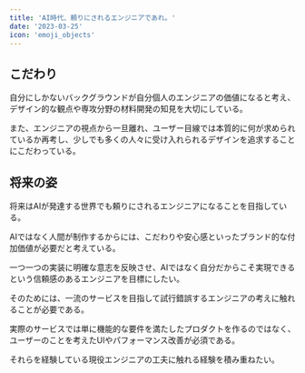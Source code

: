 ```yaml
---
title: 'AI時代、頼りにされるエンジニアであれ。'
date: '2023-03-25'
icon: 'emoji_objects'
---
```


## こだわり

自分にしかないバックグラウンドが自分個人のエンジニアの価値になると考え、デザイン的な観点や専攻分野の材料開発の知見を大切にしている。

また、エンジニアの視点から一旦離れ、ユーザー目線では本質的に何が求められているか再考し、少しでも多くの人々に受け入れられるデザインを追求することにこだわっている。

## 将来の姿

将来はAIが発達する世界でも頼りにされるエンジニアになることを目指している。

AIではなく人間が制作するからには、こだわりや安心感といったブランド的な付加価値が必要だと考えている。

一つ一つの実装に明確な意志を反映させ、AIではなく自分だからこそ実現できるという信頼感のあるエンジニアを目標にしたい。

そのためには、一流のサービスを目指して試行錯誤するエンジニアの考えに触れることが必要である。

実際のサービスでは単に機能的な要件を満たしたプロダクトを作るのではなく、ユーザーのことを考えたUIやパフォーマンス改善が必須である。

それらを経験している現役エンジニアの工夫に触れる経験を積み重ねたい。